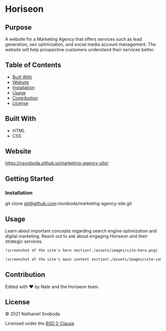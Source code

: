 # Horiseon

## Purpose

A website for a Marketing Agency that offers services such as lead generation, seo optimization, and social media account management. The website will help prospective customers understand their services better.

## Table of Contents
- [Built With](#built-with)
- [Website](#website)
- [Installation](#installation)
- [Usage](#usage)
- [Contribution](#contribution)
- [License](#license)

## Built With

* HTML
* CSS

## Website

https://nsvoboda.github.io/marketing-agency-site/

## Getting Started

### Installation

git clone git@github.com:nsvoboda/marketing-agency-site.git

## Usage

Learn about important concepts regarding search engine optimization and digital marketing. Reach out to ask about engaging Horiseon and their strategic services.

```md
!screenshot of the site's hero section(./assets/images/site-hero.png)
```

```md
!screenshot of the site's main content section(./assets/images/site-content.png)
```

## Contribution
Edited with ❤️ by Nate and the Horiseon team.

## License

&copy; 2021 Nathaniel Svoboda

Licensed under the [BSD 2-Clause](LICENSE)
